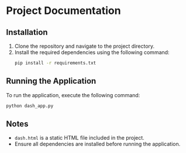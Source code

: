 # Project Documentation

## Installation

1. Clone the repository and navigate to the project directory.
2. Install the required dependencies using the following command:
    ```bash
    pip install -r requirements.txt
    ```

## Running the Application

To run the application, execute the following command:
```bash
python dash_app.py
```

## Notes

- `dash.html` is a static HTML file included in the project.
- Ensure all dependencies are installed before running the application.
